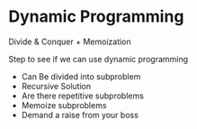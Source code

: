 # Dynamic Programming

Divide & Conquer + Memoization

Step to see if we can use dynamic programming
- Can Be divided into subproblem
- Recursive Solution
- Are there repetitive subproblems
- Memoize subproblems
- Demand a raise from your boss
